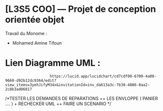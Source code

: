 # [L3S5 COO] — Projet de conception orientée objet

Travail du Monome :

- Mohamed Amine Tifoun


# Lien Diagramme UML : 
                        https://lucid.app/lucidchart/cd7cdf00-6700-4a08-9660-d92b12dc9364/edit?view_items=3yehJifyM34x&invitationId=inv_da613a3c-7b30-4886-8aa2-2c8b3ad06817



/*TESTER LES DEMANDES DE REPARATIONS ++ LES ENVLOPPE ( PANIER ....
) + RECHECKER UML ++ FAIRE UN SCENARIO  */